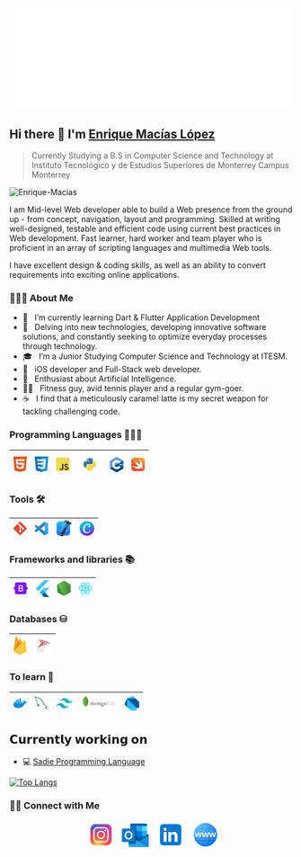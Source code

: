 <img src="https://github.com/Enrique-Macias/Enrique-Macias/blob/main/Social-Icons/header_EM.svg"/>


## Hi there 👋 I'm [Enrique Macías López](https://instagram.com/enriquemaciasl_/)
> Currently Studying a B.S in Computer Science and Technology at <br>Instituto Tecnológico y de Estudios Superiores de Monterrey Campus Monterrey


<img src="https://komarev.com/ghpvc/?username=Enrique-Macias" alt="Enrique-Macias" />

<div>
 <p>
I am Mid-level Web developer able to build a Web presence from the ground up - from concept, navigation, layout and programming. Skilled at writing well-designed, testable and efficient code using current best practices in Web development. Fast learner, hard worker and team player who is proficient in an array of scripting languages and multimedia Web tools.

I have excellent design & coding skills, as well as an ability to convert requirements into exciting online applications.
</p>
</div>

<h3> 👨🏻‍💻 About Me </h3>

- 🔭 &nbsp; I’m currently learning Dart & Flutter Application Development
- 🤔 &nbsp; Delving into new technologies, developing innovative software solutions, and constantly seeking to optimize everyday processes through technology.
- 🎓 &nbsp; I’m a Junior Studying Computer Science and Technology at ITESM.
- 💼 &nbsp; iOS developer and Full-Stack web developer.
- 🌱 &nbsp; Enthusiast about Artificial Intelligence.
- 💪🎾 &nbsp; Fitness guy, avid tennis player and a regular gym-goer.
- ☕️ &nbsp; I find that a meticulously caramel latte is my secret weapon for tackling challenging code.


### Programming Languages 👨🏽‍💻

| <img src="https://github.com/Enrique-Macias/Enrique-Macias/blob/main/Languages-Icons/html5.svg" alt="HTML" width="24"> | <img src="https://github.com/Enrique-Macias/Enrique-Macias/blob/main/Languages-Icons/css.svg" alt="CSS" width="24"> | <img src="https://github.com/Enrique-Macias/Enrique-Macias/blob/main/Languages-Icons/javascript.svg" alt="JS" width="24"> | <img src="https://github.com/Enrique-Macias/Enrique-Macias/blob/main/Languages-Icons/python.svg" alt="Python" width="44"> | <img src="https://github.com/Enrique-Macias/Enrique-Macias/blob/main/Languages-Icons/c%2B%2B.svg" alt="C++" width="24"> | <img src="https://github.com/Enrique-Macias/Enrique-Macias/blob/main/Languages-Icons/swift.svg" alt="Swift" width="24">
|---|---|---|---|---|---|
 
### Tools 🛠️

| <img src="https://github.com/Enrique-Macias/Enrique-Macias/blob/main/Languages-Icons/git.svg" alt="Git" width="24"> | <img src="https://github.com/Enrique-Macias/Enrique-Macias/blob/main/Languages-Icons/vscode.svg" alt="VSCode" width="24"> | <img src="https://github.com/Enrique-Macias/Enrique-Macias/blob/main/Languages-Icons/xcode_logo.png" alt="Xcode" width="28">  |<img src="https://github.com/Enrique-Macias/Enrique-Macias/blob/main/Languages-Icons/canva.svg" alt="Canva" width="26"> 
|---|---|---|---|

### Frameworks and libraries 📚

| <img src="https://github.com/Enrique-Macias/Enrique-Macias/blob/main/Languages-Icons/bootstrap.svg" alt="Bootstrap" width="26"> | <img src="https://github.com/Enrique-Macias/Enrique-Macias/blob/main/Languages-Icons/flutter.svg" alt="Flutter" width="24"> | <img src="https://github.com/Enrique-Macias/Enrique-Macias/blob/main/Languages-Icons/nodejs.svg" alt="NodeJS" width="24"> | <img src="https://github.com/Enrique-Macias/Enrique-Macias/blob/main/Languages-Icons/react.svg" alt="React" width="24">
|---|---|---|---|

### Databases ⛁

| <img src="https://github.com/Enrique-Macias/Enrique-Macias/blob/main/Languages-Icons/firebase.svg" alt="Firebase" width="24"> | <img src="https://github.com/Enrique-Macias/Enrique-Macias/blob/main/Languages-Icons/sql-server.svg" alt="SQLServer" width="30"> 
|---|---|

### To learn 📖

| <img src="https://github.com/Enrique-Macias/Enrique-Macias/blob/main/Languages-Icons/docker.svg" alt="Docker" width="24"> | <img src="https://github.com/Enrique-Macias/Enrique-Macias/blob/main/Languages-Icons/mysql.svg" alt="MySQL" width="24"> | <img src="https://github.com/Enrique-Macias/Enrique-Macias/blob/main/Languages-Icons/tailwindcss.svg" alt="TailwindCSS" width="30"> | <img src="https://github.com/Enrique-Macias/Enrique-Macias/blob/main/Languages-Icons/mongodb-wordmark.svg" alt="MongoDB" width="64"> | <img src="https://github.com/Enrique-Macias/Enrique-Macias/blob/main/Languages-Icons/dart.svg" alt="Dart" width="26"> 
|---|---|---|---|---|

## 𝗖𝘂𝗿𝗿𝗲𝗻𝘁𝗹𝘆 𝘄𝗼𝗿𝗸𝗶𝗻𝗴 𝗼𝗻

- 💻 [Sadie Programming Language](https://github.com/sadie-lang/Sadie)

[![Top Langs](https://github-readme-stats.vercel.app/api/top-langs/?username=Enrique-Macias&layout=compact&text_color=daf7dc&bg_color=151515)](https://github.com/Enrique-Macias/github-readme-stats)

<h3> 🤝🏻 Connect with Me </h3>
<p align="center">
&nbsp; <a href="https://www.instagram.com/enriquemaciasl_/" target="_blank" rel="noopener noreferrer"><img src="https://github.com/Enrique-Macias/Enrique-Macias/blob/main/Social-Icons/icons8-instagram.svg" width="50" /></a>  
&nbsp; <a href="mailto:kiki_macias1@hotmail.com" target="_blank" rel="noopener noreferrer"><img src="https://github.com/Enrique-Macias/Enrique-Macias/blob/main/Languages-Icons/outlook.svg"  width="50" /></a>
&nbsp; <a href="www.linkedin.com/in/enrique-macias-lopez" target="_blank" rel="noopener noreferrer"><img src="https://github.com/Enrique-Macias/Enrique-Macias/blob/main/Social-Icons/icons8-linkedin.svg" width="50" /></a>
 &nbsp; <a href="#" target="_blank" rel="noopener noreferrer"><img src="https://github.com/Enrique-Macias/Enrique-Macias/blob/main/Social-Icons/icons8-dominio-48.png" width="50" /></a>
</p>
